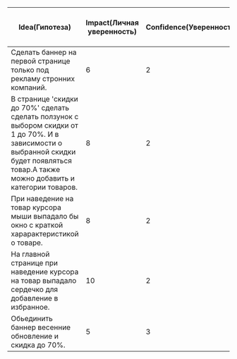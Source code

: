 ﻿|**Idea(Гипотеза)**|**Impact(Личная уверенность)**|**Confidence(Уверенность)**|**Ease(Сложность)**|**ICE Score(I x C x E)**|
| - | - | - | - | - |
|Сделать баннер на первой странице только под рекламу стронних компаний.|6|2|10|120|
|В странице 'скидки до 70%' сделать сделать ползунок с выбором скидки от 1 до 70%. И в зависимости о выбранной скидки будет появляться товар.А также можно добавить и категории товаров.|8|2|10|160|
|При наведение на товар курсора мыши выпадало бы окно с краткой харарактеристикой о товаре.|8|2|5|80|
|На главной странице при наведение курсора на товар выпадало сердечко для добавление в избранное.|10|2|10|200|
|Обьединить баннер весенние обновление и скидка до 70%.|5|3|10|150|